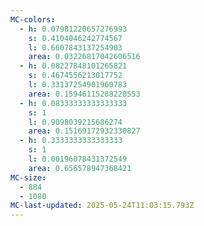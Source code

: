 ```yaml
---
MC-colors:
  - h: 0.07981220657276993
    s: 0.4104046242774567
    l: 0.6607843137254903
    area: 0.03226817042606516
  - h: 0.08227848101265821
    s: 0.4674556213017752
    l: 0.33137254901960783
    area: 0.15946115288220553
  - h: 0.08333333333333333
    s: 1
    l: 0.9098039215686274
    area: 0.15169172932330827
  - h: 0.3333333333333333
    s: 1
    l: 0.00196078431372549
    area: 0.656578947368421
MC-size:
  - 884
  - 1080
MC-last-updated: 2025-05-24T11:03:15.793Z
---
```

